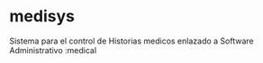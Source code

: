 # medisys
Sistema para el control de Historias medicos enlazado a Software Administrativo
:medical

